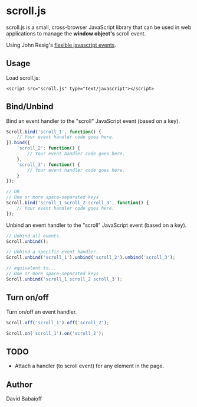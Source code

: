 # scroll.js

scroll.js is a small, cross-browser JavaScript library that can be used in web applications to manage the **window object's** scroll event.

Using John Resig's [flexible javascript events](http://ejohn.org/projects/flexible-javascript-events/).

## Usage

Load scroll.js:

    <script src="scroll.js" type="text/javascript"></script>

## Bind/Unbind

Bind an event handler to the "scroll" JavaScript event (based on a key).

```js
Scroll.bind('scroll_1', function() {
    // Your event handler code goes here.
}).bind({
    'scroll_2': function() {
        // Your event handler code goes here.
    },
    'scroll_3': function() {
        // Your event handler code goes here.
    }
});

// OR
// One or more space-separated keys
Scroll.bind('scroll_1 scroll_2 scroll_3', function() {
    // Your event handler code goes here.
});
```

Unbind an event handler to the "scroll" JavaScript event (based on a key).

```js
// Unbind all events.
Scroll.unbind();

// Unbind a specific event handler.
Scroll.unbind('scroll_1').unbind('scroll_2').unbind('scroll_3');

// equivalent to...
// One or more space-separated keys
Scroll.unbind('scroll_1 scroll_2 scroll_3');
```

## Turn on/off

Turn on/off an event handler.

```js
Scroll.off('scroll_1').off('scroll_2');

Scroll.on('scroll_1').on('scroll_2');
```

## TODO

* Attach a handler (to scroll event) for any element in the page.

## Author

David Babaioff